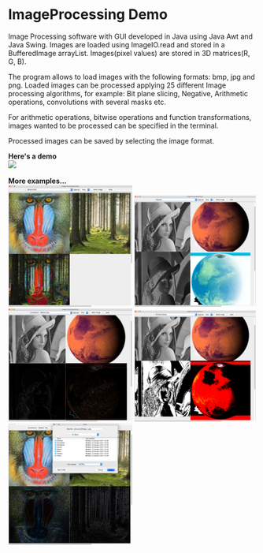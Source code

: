 # ImageProcessing Demo

Image Processing software with GUI developed in Java using Java Awt and Java Swing.
Images are loaded using ImageIO.read and stored in a BufferedImage arrayList. Images(pixel values) are stored in 3D matrices(R, G, B).

The program allows to load images with the following formats: bmp, jpg and png.
Loaded images can be processed applying 25 different Image processing algorithms, for example: Bit plane slicing, Negative, Arithmetic operations, convolutions with several masks etc.

For arithmetic operations, bitwise operations and function transformations, images wanted to be processed can be specified in the terminal.

Processed images can be saved by selecting the image format.

<b>Here's a demo</b><br>
<img src="images/demo.gif"> 

<b>More examples...</b><br>
<img src="images/ex1.png" width="50%" height="50%">
<img src="images/ex2.png" width="49%" height="50%">
<img src="images/ex3.png" width="50%" height="50%">
<img src="images/ex4.png" width="49%" height="50%">
<img src="images/ex5.png" width="50%" height="50%">
